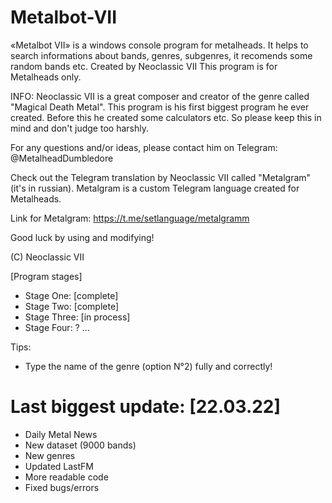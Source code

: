 # Metalbot-VII
«Metalbot VII» is a windows console program for metalheads. It helps to search informations about bands, genres, subgenres, it recomends some random bands etc.
Created by Neoclassic VII
This program is for Metalheads only.


INFO: Neoclassic VII is a great composer and creator of the genre called "Magical Death Metal". This program is his first biggest program he ever created. Before this he created some calculators etc. So please keep this in mind  and don't judgе too harshly. 

For any questions and/or ideas, please contact him оn Telegram: @MetalheadDumbledore

Check out the Telegram translation by Neoclassic VII called "Metalgram" (it's in russian). Metalgram is a custom Telegram language created for Metalheads.

Link for Metalgram: https://t.me/setlanguage/metalgramm

Good luck by using and modifying!

(C) Neoclassic VII

[Program stages]

- Stage One: [complete]
- Stage Two: [complete]
- Stage Three: [in process]
- Stage Four: ?
...

Tips:
- Type the name of the genre (option N°2) fully and correctly!

# Last biggest update: [22.03.22]
- Daily Metal News
- New dataset (9000 bands)
- New genres
- Updated LastFM
- More readable code
- Fixed bugs/errors
